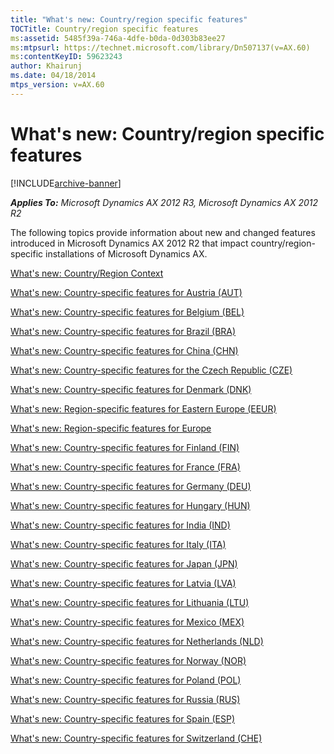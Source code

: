 ```yaml
---
title: "What's new: Country/region specific features"
TOCTitle: Country/region specific features
ms:assetid: 5485f39a-746a-4dfe-b0da-0d303b83ee27
ms:mtpsurl: https://technet.microsoft.com/library/Dn507137(v=AX.60)
ms:contentKeyID: 59623243
author: Khairunj
ms.date: 04/18/2014
mtps_version: v=AX.60
---
```


# What's new: Country/region specific features 


[!INCLUDE[archive-banner](includes/archive-banner.md)]


_**Applies To:** Microsoft Dynamics AX 2012 R3, Microsoft Dynamics AX 2012 R2_

The following topics provide information about new and changed features introduced in Microsoft Dynamics AX 2012 R2 that impact country/region-specific installations of Microsoft Dynamics AX.

[What's new: Country/Region Context](what-s-new-country-region-context.md)

[What's new: Country-specific features for Austria (AUT)](what-s-new-country-specific-features-for-austria-aut.md)

[What's new: Country-specific features for Belgium (BEL)](what-s-new-country-specific-features-for-belgium-bel.md)

[What's new: Country-specific features for Brazil (BRA)](what-s-new-country-specific-features-for-brazil-bra.md)

[What's new: Country-specific features for China (CHN)](what-s-new-country-specific-features-for-china-chn.md)

[What's new: Country-specific features for the Czech Republic (CZE)](what-s-new-country-specific-features-for-the-czech-republic-cze.md)

[What's new: Country-specific features for Denmark (DNK)](what-s-new-country-specific-features-for-denmark-dnk.md)

[What's new: Region-specific features for Eastern Europe (EEUR)](what-s-new-region-specific-features-for-eastern-europe-eeur.md)

[What's new: Region-specific features for Europe](what-s-new-region-specific-features-for-europe.md)

[What's new: Country-specific features for Finland (FIN)](what-s-new-country-specific-features-for-finland-fin.md)

[What's new: Country-specific features for France (FRA)](what-s-new-country-specific-features-for-france-fra.md)

[What's new: Country-specific features for Germany (DEU)](what-s-new-country-specific-features-for-germany-deu.md)

[What's new: Country-specific features for Hungary (HUN)](what-s-new-country-specific-features-for-hungary-hun.md)

[What's new: Country-specific features for India (IND)](what-s-new-country-specific-features-for-india-ind.md)

[What's new: Country-specific features for Italy (ITA)](what-s-new-country-specific-features-for-italy-ita.md)

[What's new: Country-specific features for Japan (JPN)](what-s-new-country-specific-features-for-japan-jpn.md)

[What's new: Country-specific features for Latvia (LVA)](what-s-new-country-specific-features-for-latvia-lva.md)

[What's new: Country-specific features for Lithuania (LTU)](what-s-new-country-specific-features-for-lithuania-ltu.md)

[What's new: Country-specific features for Mexico (MEX)](what-s-new-country-specific-features-for-mexico-mex.md)

[What's new: Country-specific features for Netherlands (NLD)](what-s-new-country-specific-features-for-netherlands-nld.md)

[What's new: Country-specific features for Norway (NOR)](what-s-new-country-specific-features-for-norway-nor.md)

[What's new: Country-specific features for Poland (POL)](what-s-new-country-specific-features-for-poland-pol.md)

[What's new: Country-specific features for Russia (RUS)](what-s-new-country-specific-features-for-russia-rus.md)

[What's new: Country-specific features for Spain (ESP)](what-s-new-country-specific-features-for-spain-esp.md)

[What's new: Country-specific features for Switzerland (CHE)](what-s-new-country-specific-features-for-switzerland-che.md)

  


